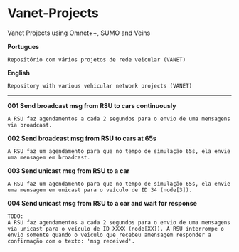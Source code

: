 # Vanet-Projects
Vanet Projects using Omnet++, SUMO and Veins

**Portugues**
```
Repositório com vários projetos de rede veicular (VANET)
```

**English**
```
Repository with various vehicular network projects (VANET)
```

---

**001 Send broadcast msg from RSU to cars continuously**
```
A RSU faz agendamentos a cada 2 segundos para o envio de uma mensagens via broadcast.
```

**002 Send broadcast msg from RSU to cars at 65s**
```
A RSU faz um agendamento para que no tempo de simulação 65s, ela envie uma mensagem em broadcast.
```


**003 Send unicast msg from RSU to a car**
```
A RSU faz um agendamento para que no tempo de simulação 65s, ela envie uma mensagem em unicast para o veículo de ID 34 (node[3]).
```

**004 Send unicast msg from RSU to a car and wait for response**
```
TODO:
A RSU faz agendamentos a cada 2 segundos para o envio de uma mensagens via unicast para o veículo de ID XXXX (node[XX]). A RSU interrompe o envio somente quando o veiculo que recebeu amensagem responder a confirmação com o texto: 'msg received'.
```

